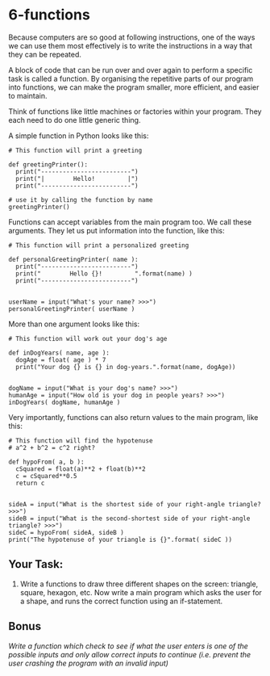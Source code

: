 # 6-functions

Because computers are so good at following instructions, one of the ways we can use them most effectively is to write the instructions in a way that they can be repeated.

A block of code that can be run over and over again to perform a specific task is called a function. By organising the repetitive parts of our program into functions, we can make the program smaller, more efficient, and easier to maintain.

Think of functions like little machines or factories within your program. They each need to do one little generic thing.

A simple function in Python looks like this:
```
# This function will print a greeting

def greetingPrinter():
  print("-------------------------")
  print("|        Hello!         |")
  print("-------------------------")

# use it by calling the function by name
greetingPrinter()
```

Functions can accept variables from the main program too. We call these arguments. They let us put information into the function, like this:
```
# This function will print a personalized greeting

def personalGreetingPrinter( name ):
  print("-------------------------")
  print("        Hello {}!         ".format(name) )
  print("-------------------------")


userName = input("What's your name? >>>")
personalGreetingPrinter( userName )
```

More than one argument looks like this:
```
# This function will work out your dog's age

def inDogYears( name, age ):
  dogAge = float( age ) * 7
  print("Your dog {} is {} in dog-years.".format(name, dogAge))


dogName = input("What is your dog's name? >>>")
humanAge = input("How old is your dog in people years? >>>")
inDogYears( dogName, humanAge )
```

Very importantly, functions can also return values to the main program, like this:
```
# This function will find the hypotenuse
# a^2 + b^2 = c^2 right?

def hypoFrom( a, b ):
  cSquared = float(a)**2 + float(b)**2
  c = cSquared**0.5
  return c


sideA = input("What is the shortest side of your right-angle triangle? >>>")
sideB = input("What is the second-shortest side of your right-angle triangle? >>>")
sideC = hypoFrom( sideA, sideB )
print("The hypotenuse of your triangle is {}".format( sideC ))
```

## Your Task:
1.  Write a functions to draw three different shapes on the screen: triangle, square, hexagon, etc. Now write a main program which asks the user for a shape, and runs the correct function using an if-statement.

## Bonus
*Write a function which check to see if what the user enters is one of the possible inputs and only allow correct inputs to continue (i.e. prevent the user crashing the program with an invalid input)*
